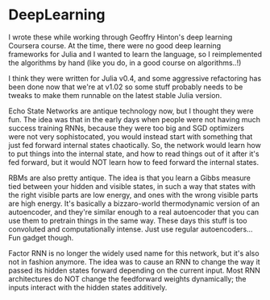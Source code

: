 # DeepLearning
I wrote these while working through Geoffry Hinton's deep learning Coursera course. At the time, there were no good deep learning frameworks for Julia and I wanted to learn the language, so I reimplemented the algorithms by hand (like you do, in a good course on algorithms..!)

I think they were written for Julia v0.4, and some aggressive refactoring has been done now that we're at v1.02 so some stuff probably needs to be tweaks to make them runnable on the latest stable Julia version.

Echo State Networks are antique technology now, but I thought they were fun. The idea was that in the early days when people were not having much success training RNNs, because they were too big and SGD optimizers were not very sophistocated, you would instead start with something that just fed forward internal states chaotically. So, the network would learn how to put things into the internal state, and how to read things out of it after it's fed forward, but it would NOT learn how to feed forward the internal states.

RBMs are also pretty antique. The idea is that you learn a Gibbs measure tied between your hidden and visible states, in such a way that states with the right visible parts are low energy, and ones with the wrong visible parts are high energy. It's basically a bizzaro-world thermodynamic version of an autoencoder, and they're similar enough to a real autoencoder that you can use them to pretrain things in the same way.
These days this stuff is too convoluted and computationally intense. Just use regular autoencoders... Fun gadget though.

Factor RNN is no longer the widely used name for this network, but it's also not in fashion anymore. The idea was to cause an RNN to change the way it passed its hidden states forward depending on the current input. Most RNN architectures do NOT change the feedforward weights dynamically; the inputs interact with the hidden states additively. 
